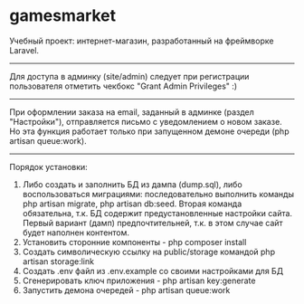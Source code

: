# gamesmarket

Учебный проект: интернет-магазин, разработанный на фреймворке Laravel.
***
Для доступа в админку (site/admin) следует при регистрации пользователя отметить чекбокс "Grant Admin Privileges" :)
***
При оформлении заказа на email, заданный в админке (раздел "Настройки"), отправляется письмо с уведомлением о новом заказе. Но эта функция работает только при запущенном демоне очереди (php artisan queue:work).
***
Порядок установки:
1. Либо создать и заполнить БД из дампа (dump.sql), либо воспользоваться миграциями: последовательно выполнить команды php artisan migrate, php artisan db:seed. Вторая команда обязательна, т.к. БД содержит предустановленные настройки сайта. Первый вариант (дамп) предпочтительней, т.к. в этом случае сайт будет наполнен контентом.
2. Установить сторонние компоненты - php composer install
3. Создать символическую ссылку на public/storage командой php artisan storage:link
4. Создать .env файл из .env.example со своими настройками для БД
5. Сгенерировать ключ приложения - php artisan key:generate
6. Запустить демона очередей - php artisan queue:work